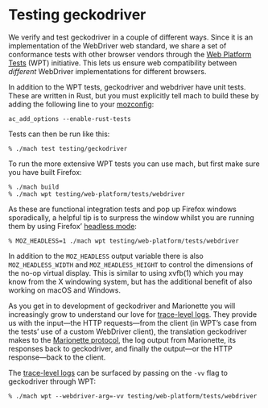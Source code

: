 Testing geckodriver
===================

We verify and test geckodriver in a couple of different ways.
Since it is an implementation of the WebDriver web standard, we share
a set of conformance tests with other browser vendors through the
[Web Platform Tests] (WPT) initiative.  This lets us ensure web
compatibility between _different_ WebDriver implementations for
different browsers.

In addition to the WPT tests, geckodriver and webdriver have
unit tests.  These are written in Rust, but you must explicitly
tell mach to build these by adding the following line to your [mozconfig]:

	ac_add_options --enable-rust-tests

Tests can then be run like this:

	% ./mach test testing/geckodriver

To run the more extensive WPT tests you can use mach, but first
make sure you have built Firefox:

	% ./mach build
	% ./mach wpt testing/web-platform/tests/webdriver

As these are functional integration tests and pop up Firefox windows
sporadically, a helpful tip is to surpress the window whilst you
are running them by using Firefox’ [headless mode]:

	% MOZ_HEADLESS=1 ./mach wpt testing/web-platform/tests/webdriver

In addition to the `MOZ_HEADLESS` output variable there is also
`MOZ_HEADLESS_WIDTH` and `MOZ_HEADLESS_HEIGHT` to control the
dimensions of the no-op virtual display.  This is similar to using
xvfb(1) which you may know from the X windowing system, but has
the additional benefit of also working on macOS and Windows.

As you get in to development of geckodriver and Marionette you will
increasingly grow to understand our love for [trace-level logs].
They provide us with the input—the HTTP requests—from the client
(in WPT’s case from the tests’ use of a custom WebDriver client),
the translation geckodriver makes to the [Marionette protocol],
the log output from Marionette, its responses back to geckodriver,
and finally the output—or the HTTP response—back to the client.

The [trace-level logs] can be surfaced by passing on the `-vv`
flag to geckodriver through WPT:

	% ./mach wpt --webdriver-arg=-vv testing/web-platform/tests/webdriver

[Web Platform Tests]: http://web-platform-tests.org/
[cargo]: http://doc.crates.io/guide.html
[headless mode]: https://developer.mozilla.org/en-US/Firefox/Headless_mode
[mozconfig]: https://developer.mozilla.org/en-US/docs/Mozilla/Developer_guide/Build_Instructions/Configuring_Build_Options
[trace-level logs]: TraceLogs.html
[Marionette protocol]: https://firefox-source-docs.mozilla.org/testing/marionette/marionette/Protocol.html
